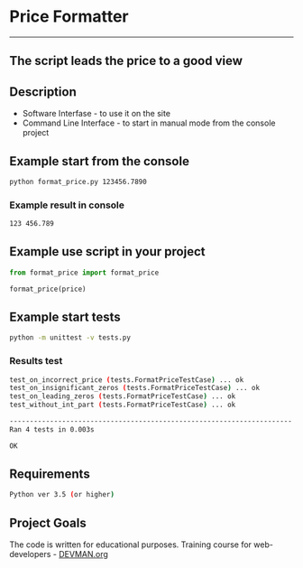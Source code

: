# Price Formatter
---
The script leads the price to a good view
---

## Description
+ Software Interfase - to use it on the site
+ Command Line Interface - to start in manual mode from the console project

## Example start from the console
```bash
python format_price.py 123456.7890
```

### Example result in console
```bash
123 456.789
```

## Example use script in your project
```python
from format_price import format_price

format_price(price)
```

## Example start tests
```bash
python -m unittest -v tests.py
```

### Results test
```bash
test_on_incorrect_price (tests.FormatPriceTestCase) ... ok
test_on_insignificant_zeros (tests.FormatPriceTestCase) ... ok
test_on_leading_zeros (tests.FormatPriceTestCase) ... ok
test_without_int_part (tests.FormatPriceTestCase) ... ok

----------------------------------------------------------------------
Ran 4 tests in 0.003s

OK
```

## Requirements
```bash
Python ver 3.5 (or higher)
```

## Project Goals

The code is written for educational purposes. Training course for web-developers - [DEVMAN.org](https://devman.org)
